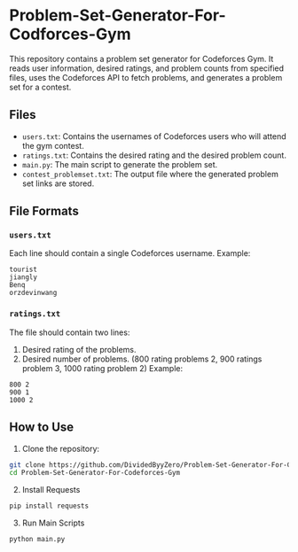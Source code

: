 ﻿# Problem-Set-Generator-For-Codforces-Gym

This repository contains a problem set generator for Codeforces Gym. It reads user information, desired ratings, and problem counts from specified files, uses the Codeforces API to fetch problems, and generates a problem set for a contest.

## Files

- `users.txt`: Contains the usernames of Codeforces users who will attend the gym contest.
- `ratings.txt`: Contains the desired rating and the desired problem count.
- `main.py`: The main script to generate the problem set.
- `contest_problemset.txt`: The output file where the generated problem set links are stored.

## File Formats

### `users.txt`

Each line should contain a single Codeforces username. Example:
```
tourist
jiangly
Benq
orzdevinwang
```

### `ratings.txt`

The file should contain two lines:
1. Desired rating of the problems.
2. Desired number of problems.
(800 rating problems 2, 900 ratings problem 3, 1000 rating problem 2)
Example:
```
800 2
900 1
1000 2
```

## How to Use

1. Clone the repository:

```bash
git clone https://github.com/DividedByyZero/Problem-Set-Generator-For-Codeforces-Gym
cd Problem-Set-Generator-For-Codeforces-Gym
```
2. Install Requests
```bash 
pip install requests
```
3. Run Main Scripts
```bash
python main.py
```
